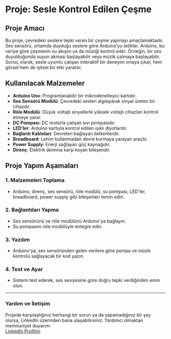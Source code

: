 # Proje: Sesle Kontrol Edilen Çeşme

## Proje Amacı

Bu proje, çevredeki seslere tepki veren bir çeşme yapmayı amaçlamaktadır. Ses sensörü, ortamda duyduğu seslere göre Arduino'yu tetikler. Arduino, bu veriye göre çeşmenin su akışını ya da müziği kontrol eder. Örneğin, bir ses duyulduğunda suyun akması başlayabilir veya müzik çalmaya başlayabilir. Sonuç olarak, sesle uyumlu çalışan interaktif bir deneyim ortaya çıkar, hem görsel hem de işitsel bir etki yaratılır.

## Kullanılacak Malzemeler

- **Arduino Uno**: Programlanabilir bir mikrodenetleyici kartıdır.
- **Ses Sensörü Modülü**: Çevredeki sesleri algılayarak sinyal üreten bir cihazdır.
- **Röle Modülü**: Düşük voltajlı sinyallerle yüksek voltajlı cihazları kontrol etmeye yarar.
- **DC Pompası**: DC motorla çalışan sıvı pompasıdır.
- **LED'ler**: Arduino kartıyla kontrol edilen ışıklı diyotlardır.
- **Bağlantı Kabloları**: Devreleri bağlayan iletkenlerdir.
- **Breadboard**: Lehim kullanmadan devre kurmaya yarayan araçtır.
- **Power Supply**: Enerji sağlayan güç kaynağıdır.
- **Direnç**: Elektrik akımına karşı koyan bileşendir.

## Proje Yapım Aşamaları

### 1. Malzemeleri Toplama
- Arduino, direnç, ses sensörü, röle modülü, su pompası, LED'ler, breadboard, power supply gibi bileşenleri temin edin.

### 2. Bağlantıları Yapma
- Ses sensörünü ve röle modülünü Arduino'ya bağlayın.
- Su pompasını röle modülüyle entegre edin.

### 3. Yazılım
- Arduino'ya, ses sensöründen gelen verilere göre pompa ve müzik kontrolü sağlayacak bir kod yazın.

### 4. Test ve Ayar
- Sistemi test ederek, ses seviyesine göre doğru tepki verdiğinden emin olun.

---

### Yardım ve İletişim
Projede karşılaştığınız herhangi bir sorun ya da yapamadığınız bir şey olursa, LinkedIn üzerinden bana ulaşabilirsiniz. Yardımcı olmaktan memnuniyet duyarım:  
[LinkedIn Profilim](https://www.linkedin.com/in/albayrakahmet)

